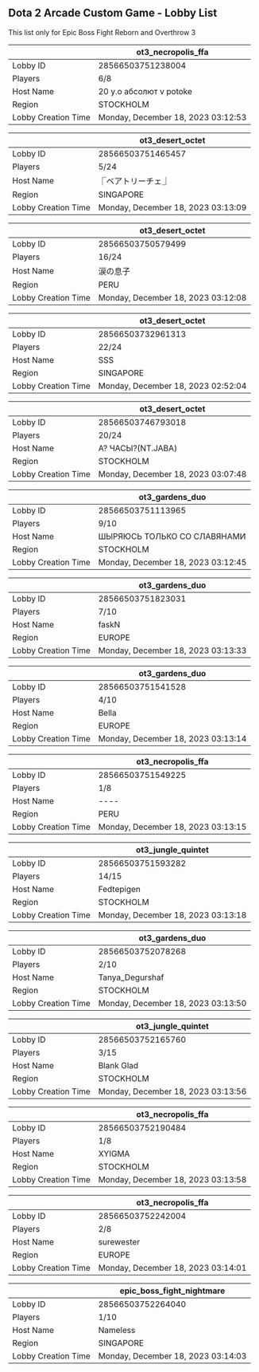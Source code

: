 ## Dota 2 Arcade Custom Game - Lobby List

This list only for Epic Boss Fight Reborn and Overthrow 3

|  | ot3_necropolis_ffa |
| ------ | ------ |
| Lobby ID | 28566503751238004 |
| Players | 6/8 |
| Host Name | 20 y.o абсолют v potoke |
| Region | STOCKHOLM |
| Lobby Creation Time | Monday, December 18, 2023 03:12:53 |


|  | ot3_desert_octet |
| ------ | ------ |
| Lobby ID | 28566503751465457 |
| Players | 5/24 |
| Host Name | ⎾ベアトリーチェ⏌ |
| Region | SINGAPORE |
| Lobby Creation Time | Monday, December 18, 2023 03:13:09 |


|  | ot3_desert_octet |
| ------ | ------ |
| Lobby ID | 28566503750579499 |
| Players | 16/24 |
| Host Name | 涙の息子 |
| Region | PERU |
| Lobby Creation Time | Monday, December 18, 2023 03:12:08 |


|  | ot3_desert_octet |
| ------ | ------ |
| Lobby ID | 28566503732961313 |
| Players | 22/24 |
| Host Name | SSS |
| Region | SINGAPORE |
| Lobby Creation Time | Monday, December 18, 2023 02:52:04 |


|  | ot3_desert_octet |
| ------ | ------ |
| Lobby ID | 28566503746793018 |
| Players | 20/24 |
| Host Name | А? ЧАСЫ?(NT.JABA) |
| Region | STOCKHOLM |
| Lobby Creation Time | Monday, December 18, 2023 03:07:48 |


|  | ot3_gardens_duo |
| ------ | ------ |
| Lobby ID | 28566503751113965 |
| Players | 9/10 |
| Host Name | ШЫРЯЮСЬ ТОЛЬКО СО СЛАВЯНАМИ |
| Region | STOCKHOLM |
| Lobby Creation Time | Monday, December 18, 2023 03:12:45 |


|  | ot3_gardens_duo |
| ------ | ------ |
| Lobby ID | 28566503751823031 |
| Players | 7/10 |
| Host Name | faskN |
| Region | EUROPE |
| Lobby Creation Time | Monday, December 18, 2023 03:13:33 |


|  | ot3_gardens_duo |
| ------ | ------ |
| Lobby ID | 28566503751541528 |
| Players | 4/10 |
| Host Name | Bella |
| Region | EUROPE |
| Lobby Creation Time | Monday, December 18, 2023 03:13:14 |


|  | ot3_necropolis_ffa |
| ------ | ------ |
| Lobby ID | 28566503751549225 |
| Players | 1/8 |
| Host Name | ---- |
| Region | PERU |
| Lobby Creation Time | Monday, December 18, 2023 03:13:15 |


|  | ot3_jungle_quintet |
| ------ | ------ |
| Lobby ID | 28566503751593282 |
| Players | 14/15 |
| Host Name | Fedtepigen |
| Region | STOCKHOLM |
| Lobby Creation Time | Monday, December 18, 2023 03:13:18 |


|  | ot3_gardens_duo |
| ------ | ------ |
| Lobby ID | 28566503752078268 |
| Players | 2/10 |
| Host Name | Tanya_Degurshaf |
| Region | STOCKHOLM |
| Lobby Creation Time | Monday, December 18, 2023 03:13:50 |


|  | ot3_jungle_quintet |
| ------ | ------ |
| Lobby ID | 28566503752165760 |
| Players | 3/15 |
| Host Name | Blank Glad |
| Region | STOCKHOLM |
| Lobby Creation Time | Monday, December 18, 2023 03:13:56 |


|  | ot3_necropolis_ffa |
| ------ | ------ |
| Lobby ID | 28566503752190484 |
| Players | 1/8 |
| Host Name | XYIGMA |
| Region | STOCKHOLM |
| Lobby Creation Time | Monday, December 18, 2023 03:13:58 |


|  | ot3_necropolis_ffa |
| ------ | ------ |
| Lobby ID | 28566503752242004 |
| Players | 2/8 |
| Host Name | surewester |
| Region | EUROPE |
| Lobby Creation Time | Monday, December 18, 2023 03:14:01 |


|  | epic_boss_fight_nightmare |
| ------ | ------ |
| Lobby ID | 28566503752264040 |
| Players | 1/10 |
| Host Name | Nameless |
| Region | SINGAPORE |
| Lobby Creation Time | Monday, December 18, 2023 03:14:03 |


